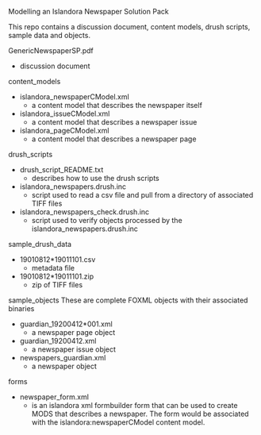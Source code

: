 Modelling an Islandora Newspaper Solution Pack

This repo contains a discussion document, content models, drush scripts, 
sample data and objects.

GenericNewspaperSP.pdf
* discussion document 

content_models
* islandora_newspaperCModel.xml
     * a content model that describes the newspaper itself
* islandora_issueCModel.xml
     * a content model that describes a newspaper issue
* islandora_pageCModel.xml
     * a content model that describes a newspaper page

drush_scripts
* drush_script_README.txt
     * describes how to use the drush scripts
* islandora_newspapers.drush.inc
     * script used to read a csv file and pull from a directory of associated TIFF files
* islandora_newspapers_check.drush.inc
     * script used to verify objects processed by the islandora_newspapers.drush.inc

sample_drush_data
* 19010812*19011101.csv
     * metadata file
* 19010812*19011101.zip
     * zip of TIFF files

sample_objects
These are complete FOXML objects with their associated binaries
* guardian_19200412*001.xml
     * a newspaper page object
* guardian_19200412.xml
     * a newspaper issue object
* newspapers_guardian.xml
     * a newspaper object

forms
* newspaper_form.xml
     * is an islandora xml formbuilder form that can be used to create MODS that describes a newspaper. The form would be associated with the islandora:newspaperCModel content model.